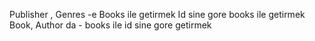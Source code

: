 Publisher , Genres -e Books ile getirmek
Id sine gore books ile getirmek
Book, Author da - books ile id sine gore getirmek